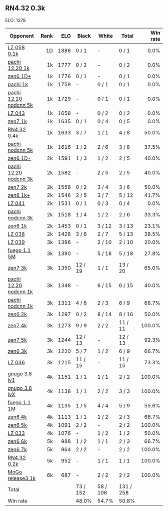 ## RN4.32 0.3k ##

ELO: 1378

Opponent | Rank | ELO | Black | White | Total | Win rate
---------|-----:|----:|-------|-------|-------|-------:
[LZ 058 0.1k](LZ%20058%200.1k.md) | 1D | 1886 | 0 / 1 | - | 0 / 1 | 0.0%
[pachi 12.20 1k](pachi%2012.20%201k.md) | 1k | 1777 | 0 / 2 | - | 0 / 2 | 0.0%
[zen6 1D+](zen6%201D+.md) | 1k | 1776 | 0 / 1 | - | 0 / 1 | 0.0%
[pachi 1k](pachi%201k.md) | 1k | 1759 | - | 0 / 1 | 0 / 1 | 0.0%
[pachi 12.20 nodcnn 5k](pachi%2012.20%20nodcnn%205k.md) | 1k | 1729 | - | 0 / 1 | 0 / 1 | 0.0%
[LZ 043](LZ%20043.md) | 1k | 1658 | - | 0 / 2 | 0 / 2 | 0.0%
[zen7 1k](zen7%201k.md) | 1k | 1635 | 0 / 1 | 0 / 4 | 0 / 5 | 0.0%
[RN4.32 0.4k](RN4.32%200.4k.md) | 1k | 1633 | 3 / 7 | 1 / 1 | 4 / 8 | 50.0%
[pachi nodcnn 5k](pachi%20nodcnn%205k.md) | 1k | 1616 | 1 / 2 | 2 / 6 | 3 / 8 | 37.5%
[zen6 1D-](zen6%201D-.md) | 2k | 1591 | 1 / 3 | 1 / 2 | 2 / 5 | 40.0%
[pachi 12.20 nodcnn 3k](pachi%2012.20%20nodcnn%203k.md) | 2k | 1582 | - | 2 / 5 | 2 / 5 | 40.0%
[zen7 2k](zen7%202k.md) | 2k | 1558 | 0 / 2 | 3 / 4 | 3 / 6 | 50.0%
[zen6 1k+](zen6%201k+.md) | 2k | 1546 | 2 / 5 | 3 / 7 | 5 / 12 | 41.7%
[LZ 041](LZ%20041.md) | 2k | 1531 | 0 / 1 | 0 / 3 | 0 / 4 | 0.0%
[pachi nodcnn 3k](pachi%20nodcnn%203k.md) | 2k | 1518 | 1 / 4 | 1 / 2 | 2 / 6 | 33.3%
[zen6 1k](zen6%201k.md) | 2k | 1453 | 0 / 1 | 3 / 12 | 3 / 13 | 23.1%
[LZ 038](LZ%20038.md) | 2k | 1428 | 3 / 6 | 2 / 7 | 5 / 13 | 38.5%
[LZ 039](LZ%20039.md) | 3k | 1396 | - | 2 / 10 | 2 / 10 | 20.0%
[fuego 1.1 5M](fuego%201.1%205M.md) | 3k | 1390 | - | 5 / 18 | 5 / 18 | 27.8%
[zen7 3k](zen7%203k.md) | 3k | 1350 | 12 / 19 | 1 / 1 | 13 / 20 | 65.0%
[pachi 12.20 nodcnn 1k](pachi%2012.20%20nodcnn%201k.md) | 3k | 1348 | - | 6 / 15 | 6 / 15 | 40.0%
[pachi nodcnn 1k](pachi%20nodcnn%201k.md) | 3k | 1311 | 4 / 6 | 2 / 3 | 6 / 9 | 66.7%
[zen6 2k](zen6%202k.md) | 3k | 1297 | 0 / 2 | 8 / 14 | 8 / 16 | 50.0%
[zen7 4k](zen7%204k.md) | 3k | 1273 | 9 / 9 | 2 / 2 | 11 / 11 | 100.0%
[zen7 5k](zen7%205k.md) | 3k | 1244 | 12 / 13 | - | 12 / 13 | 92.3%
[zen6 3k](zen6%203k.md) | 3k | 1220 | 5 / 7 | 1 / 2 | 6 / 9 | 66.7%
[LZ 036](LZ%20036.md) | 3k | 1215 | 11 / 15 | - | 11 / 15 | 73.3%
[gnugo 3.8 lv1](gnugo%203.8%20lv1.md) | 4k | 1151 | 1 / 1 | 1 / 1 | 2 / 2 | 100.0%
[gnugo 3.8 lvX](gnugo%203.8%20lvX.md) | 4k | 1138 | 1 / 1 | 2 / 2 | 3 / 3 | 100.0%
[fuego 1.1 1M](fuego%201.1%201M.md) | 4k | 1135 | 1 / 5 | 4 / 4 | 5 / 9 | 55.6%
[zen6 4k](zen6%204k.md) | 4k | 1113 | 1 / 1 | 1 / 2 | 2 / 3 | 66.7%
[zen6 5k](zen6%205k.md) | 4k | 1091 | 2 / 2 | - | 2 / 2 | 100.0%
[LZ 033](LZ%20033.md) | 4k | 1076 | - | 1 / 2 | 1 / 2 | 50.0%
[zen6 6k](zen6%206k.md) | 5k | 988 | 1 / 2 | 1 / 1 | 2 / 3 | 66.7%
[zen6 7k](zen6%207k.md) | 5k | 964 | 2 / 2 | - | 2 / 2 | 100.0%
[RN4.32 0.2k](RN4.32%200.2k.md) | 5k | 952 | - | 1 / 1 | 1 / 1 | 100.0%
[MoGo release3 1k](MoGo%20release3%201k.md) | 6k | 687 | - | 2 / 2 | 2 / 2 | 100.0%
Total | | | 73 / 152 | 58 / 106 | 131 / 258 | 
Win rate| | | 48.0% | 54.7% | 50.8% | 
